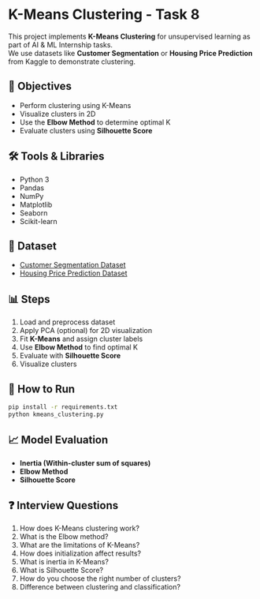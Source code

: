 # K-Means Clustering - Task 8

This project implements **K-Means Clustering** for unsupervised learning as part of AI & ML Internship tasks.  
We use datasets like **Customer Segmentation** or **Housing Price Prediction** from Kaggle to demonstrate clustering.

## 📌 Objectives
- Perform clustering using K-Means
- Visualize clusters in 2D
- Use the **Elbow Method** to determine optimal K
- Evaluate clusters using **Silhouette Score**

## 🛠 Tools & Libraries
- Python 3
- Pandas
- NumPy
- Matplotlib
- Seaborn
- Scikit-learn

## 📂 Dataset
- [Customer Segmentation Dataset](https://www.kaggle.com/datasets/vjchoudhary7/customer-segmentation-tutorial-in-python)  
- [Housing Price Prediction Dataset](https://www.kaggle.com/datasets/harishkumardatalab/housing-price-prediction)

## 📊 Steps
1. Load and preprocess dataset  
2. Apply PCA (optional) for 2D visualization  
3. Fit **K-Means** and assign cluster labels  
4. Use **Elbow Method** to find optimal K  
5. Evaluate with **Silhouette Score**  
6. Visualize clusters  

## 🚀 How to Run
```bash
pip install -r requirements.txt
python kmeans_clustering.py
```

## 📈 Model Evaluation
- **Inertia (Within-cluster sum of squares)**
- **Elbow Method**
- **Silhouette Score**

## ❓ Interview Questions
1. How does K-Means clustering work?  
2. What is the Elbow method?  
3. What are the limitations of K-Means?  
4. How does initialization affect results?  
5. What is inertia in K-Means?  
6. What is Silhouette Score?  
7. How do you choose the right number of clusters?  
8. Difference between clustering and classification?
